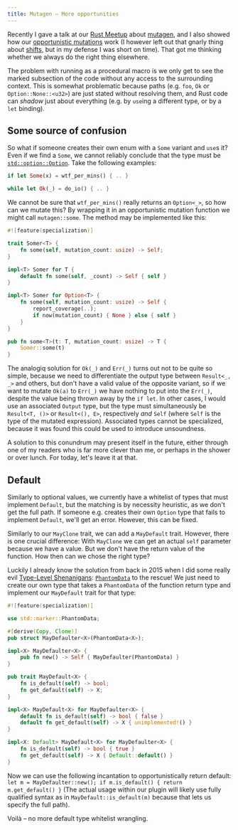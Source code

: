 ```yaml
---
title: Mutagen – More opportunities
---
```


Recently I gave a talk at our [Rust Meetup] about [mutagen], and I also showed
how our [opportunistic mutations] work (I however left out that gnarly thing
about [shifts], but in my defense I was short on time). That got me thinking
whether we always do the right thing elsewhere.

The problem with running as a procedural macro is we only get to see the marked
subsection of the code without any access to the surrounding context. This is
somewhat problematic because paths (e.g. `foo`, `Ok` or `Option::None::<u32>`)
are just stated without resolving them, and Rust code can *shadow* just about
everything (e.g. by `use`ing a different type, or by a `let` binding).

## Some source of confusion

So what if someone creates their own enum with a `Some` variant and `use`s it?
Even if we find a `Some`, we cannot reliably conclude that the type must be
[`std::option::Option`]. Take the following examples:

```rust
if let Some(x) = wtf_per_mins() { .. }

while let Ok(_) = do_io() { .. }
```

We cannot be sure that `wtf_per_mins()` really returns an `Option<_>`, so how
can we mutate this? By wrapping it in an opportunistic mutation function we
might call `mutagen::some`. The method may be implemented like this:

```rust
#![feature(specialization)]

trait Somer<T> {
    fn some(self, mutation_count: usize) -> Self;
}

impl<T> Somer for T {
    default fn some(self, _count) -> Self { self }
}

impl<T> Somer for Option<T> {
    fn some(self, mutation_count: usize) -> Self {
        report_coverage(..);
        if now(mutation_count) { None } else { self }
    }
}

pub fn some<T>(t: T, mutation_count: usize) -> T {
    Somer::some(t)
}
```

The analogiq solution for `Ok(_)` and `Err(_)` turns out not to be quite so
simple, because we need to differentiate the output type between `Result<_, _>`
and others, but don't have a valid value of the opposite variant, so if we want
to mutate `Ok(a)` to `Err(_)` we have nothing to put into the `Err(_)`, despite
the value being thrown away by the `if let`. In other cases, I would use an
associated `Output` type, but the type must simultaneously be `Result<T, ()>`
or `Result<(), E>`, respectively *and* `Self` (where `Self` is the type of the
mutated expression). Associated types cannot be specialized, because it was
found this could be used to introduce unsoundness.

A solution to this conundrum may present itself in the future, either through
one of my readers who is far more clever than me, or perhaps in the shower or
over lunch. For today, let's leave it at that.

## Default

Similarly to optional values, we currently have a whitelist of types that must
implement `Default`, but the matching is by necessity heuristic, as we don't
get the full path. If someone e.g. creates their own `Option` type that fails
to implement `Default`, we'll get an error. However, this can be fixed.

Similarly to our `MayClone` trait, we can add a `MayDefault` trait. However,
there is one crucial difference: With `MayClone` we can get an actual `self`
parameter because we have a value. But we don't have the return value of the
function. How then can we chose the right type?

Luckily I already know the solution from back in 2015 when I did some really
evil [Type-Level Shenanigans]: [`PhantomData`] to the rescue! We just need to
create our own type that takes a `PhantomData` of the function return type and
implement our `MayDefault` trait for that type:

```rust
#![feature(specialization)]

use std::marker::PhantomData;

#[derive(Copy, Clone)]
pub struct MayDefaulter<X>(PhantomData<X>);

impl<X> MayDefaulter<X> {
    pub fn new() -> Self { MayDefaulter(PhantomData) }
}

pub trait MayDefault<X> {
    fn is_default(self) -> bool;
    fn get_default(self) -> X;
}

impl<X> MayDefault<X> for MayDefaulter<X> {
    default fn is_default(self) -> bool { false }
    default fn get_default(self) -> X { unimplemented!() }
}

impl<X: Default> MayDefault<X> for MayDefaulter<X> {
    fn is_default(self) -> bool { true }
    fn get_default(self) -> X { Default::default() }
}
```

Now we can use the following incantation to opportunistically return default:
`let m = MayDefaulter::new(); if m.is_default() { return m.get_default() }`
(The actual usage within our plugin will likely use fully qualified syntax as
in `MayDefault::is_default(m)` because that lets us specify the full path).

Voilà – no more default type whitelist wrangling.

[Rust Meetup]: https://www.meetup.com/Rust-Rhein-Main
[mutagen]: https://github.com/llogiq/mutagen
[opportunistic mutations]: https://llogiq.github.io/2018/03/03/opportune.html
[shifts]: https://llogiq.github.io/2018/04/11/shift.html
[`std::option::Option`]: https://doc.rust-lang.org/std/option/enum.Option.html
[Type-Level Shenanigans]: https://llogiq.github.io/2015/12/12/types.html
[`PhantomData`]: https://doc.rust-lang.org/std/marker/struct.PhantomData.html
